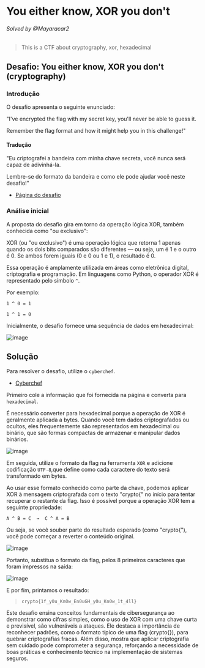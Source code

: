 # You either know, XOR you don't
###### Solved by @Mayaracar2
> This is a CTF about cryptography, xor, hexadecimal
## Desafio: You either know, XOR you don't (cryptography)
### Introdução
O desafio apresenta o seguinte enunciado:

"I've encrypted the flag with my secret key, you'll never be able to guess it.

Remember the flag format and how it might help you in this challenge!"

#### Tradução
"Eu criptografei a bandeira com minha chave secreta, você nunca será capaz de adivinhá-la.

Lembre-se do formato da bandeira e como ele pode ajudar você neste desafio!"

- [Página do desafio](https://cryptohack.org/courses/intro/xorkey1/)

### Análise inicial
A proposta do desafio gira em torno da operação lógica XOR, também conhecida como "ou exclusivo":

XOR (ou "ou exclusivo") é uma operação lógica que retorna 1 apenas quando os dois bits comparados são diferentes — ou seja, um é 1 e o outro é 0. Se ambos forem iguais (0 e 0 ou 1 e 1), o resultado é 0.

Essa operação é amplamente utilizada em áreas como eletrônica digital, criptografia e programação. Em linguagens como Python, o operador XOR é representado pelo símbolo `^`.

Por exemplo:

`1 ^ 0 = 1`

`1 ^ 1 = 0`

Inicialmente, o desafio fornece uma sequência de dados em hexadecimal:

![image](https://github.com/user-attachments/assets/ae9a57fd-2470-4edd-ac89-46f8682259c4)

## Solução
Para resolver o desafio, utilize o `cyberchef`.

- [Cyberchef](https://gchq.github.io/CyberChef/)

Primeiro cole a informação que foi fornecida na página e converta para `hexadecimal`.

É necessário converter para hexadecimal porque a operação de XOR é geralmente aplicada a bytes. Quando você tem dados criptografados ou ocultos, eles frequentemente são representados em hexadecimal ou binário, que são formas compactas de armazenar e manipular dados binários.

![image](https://github.com/user-attachments/assets/22da4002-cfab-4c3c-9731-a227acd972da)

Em seguida, utilize o formato da flag na ferramenta `XOR` e adicione codificação `UTF-8`,que define como cada caractere do texto será transformado em bytes.

Ao usar esse formato conhecido como parte da chave, podemos aplicar XOR à mensagem criptografada com o texto "crypto{" no início para tentar recuperar o restante da flag. Isso é possível porque a operação XOR tem a seguinte propriedade:

`A ^ B = C  →  C ^ A = B`

Ou seja, se você souber parte do resultado esperado (como "crypto{"), você pode começar a reverter o conteúdo original. 

![image](https://github.com/user-attachments/assets/90ac37e3-746b-4397-970c-5cc16b4a7f61)

Portanto, substitua o formato da flag, pelos 8 primeiros caracteres que foram impressos na saída:

![image](https://github.com/user-attachments/assets/f1247b25-231c-4cb0-a912-35fd4da9b6ae)

E por fim, printamos o resultado: 

>`crypto{1f_y0u_Kn0w_En0uGH_y0u_Kn0w_1t_4ll}`

Este desafio ensina conceitos fundamentais de cibersegurança ao demonstrar como cifras simples, como o uso de XOR com uma chave curta e previsível, são vulneráveis a ataques. Ele destaca a importância de reconhecer padrões, como o formato típico de uma flag (crypto{}), para quebrar criptografias fracas. Além disso, mostra que aplicar criptografia sem cuidado pode comprometer a segurança, reforçando a necessidade de boas práticas e conhecimento técnico na implementação de sistemas seguros.

